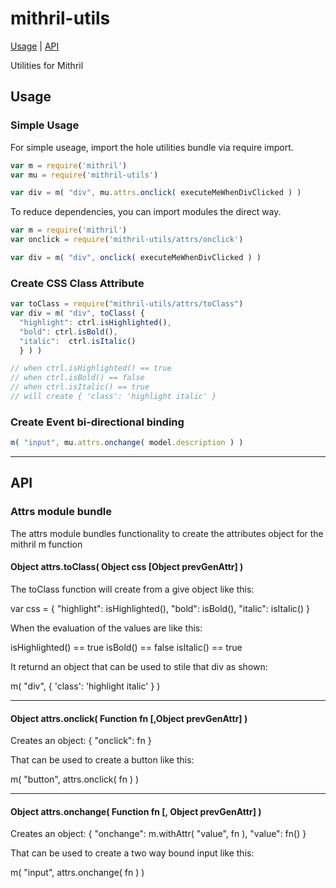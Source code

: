 # mithril-utils

[Usage](#usage) | [API](#api)

Utilities for Mithril

## Usage

### Simple Usage

For simple useage, import the hole utilities bundle via require import.

```javascript
var m = require('mithril')
var mu = require('mithril-utils')

var div = m( "div", mu.attrs.onclick( executeMeWhenDivClicked ) )
```

To reduce dependencies, you can import modules the direct way.

```javascript
var m = require('mithril')
var onclick = require('mithril-utils/attrs/onclick')

var div = m( "div", onclick( executeMeWhenDivClicked ) )
```

### Create CSS Class Attribute

```javascript
var toClass = require("mithril-utils/attrs/toClass")
var div = m( "div", toClass( {
  "highlight": ctrl.isHighlighted(),
  "bold": ctrl.isBold(),
  "italic":  ctrl.isItalic()
  } ) )

// when ctrl.isHighlighted() == true
// when ctrl.isBold() == false
// when ctrl.isItalic() == true
// will create { 'class': 'highlight italic' }
```

### Create Event bi-directional binding

```javascript
m( "input", mu.attrs.onchange( model.description ) )
```

---

## API

### Attrs module bundle

The attrs module bundles functionality to create the attributes object for the mithril m function

#### Object attrs.toClass( Object css [Object prevGenAttr] )

The toClass function will create from a give object like this:

var css = {
  "highlight": isHighlighted(),
  "bold": isBold(),
  "italic":  isItalic()
}

When the evaluation of the values are like this:

isHighlighted() == true
isBold() == false
isItalic() == true

It returnd an object that can be used to stile that div as shown:

m( "div", { 'class': 'highlight italic' } )

---

#### Object attrs.onclick( Function fn [,Object prevGenAttr] )

Creates an object: { "onclick": fn }

That can be used to create a button like this:

m( "button", attrs.onclick( fn ) )

---

#### Object attrs.onchange( Function fn [, Object prevGenAttr] )

Creates an object:
{ 
  "onchange": m.withAttr( "value", fn ),
  "value": fn()
}

That can be used to create a two way bound input like this:

m( "input", attrs.onchange( fn ) )

